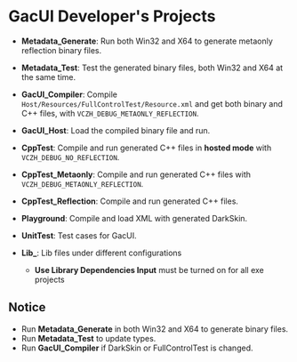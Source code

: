 ﻿# GacUI Developer's Projects

- **Metadata_Generate**: Run both Win32 and X64 to generate metaonly reflection binary files.
- **Metadata_Test**: Test the generated binary files, both Win32 and X64 at the same time.
- **GacUI_Compiler**: Compile `Host/Resources/FullControlTest/Resource.xml` and get both binary and C++ files, with `VCZH_DEBUG_METAONLY_REFLECTION`.
- **GacUI_Host**: Load the compiled binary file and run.
- **CppTest**: Compile and run generated C++ files in **hosted mode** with `VCZH_DEBUG_NO_REFLECTION`.
- **CppTest_Metaonly**: Compile and run generated C++ files with `VCZH_DEBUG_METAONLY_REFLECTION`.
- **CppTest_Reflection**: Compile and run generated C++ files.
- **Playground**: Compile and load XML with generated DarkSkin.
- **UnitTest**: Test cases for GacUI.

- **Lib_**: Lib files under different configurations
  - **Use Library Dependencies Input** must be turned on for all exe projects

## Notice

- Run **Metadata_Generate** in both Win32 and X64 to generate binary files.
- Run **Metadata_Test** to update types.
- Run **GacUI_Compiler** if DarkSkin or FullControlTest is changed.
